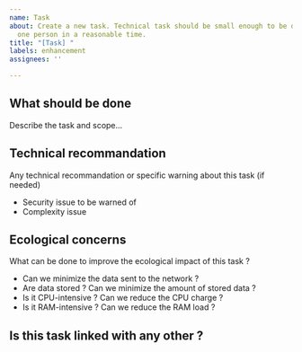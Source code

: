 ```yaml
---
name: Task
about: Create a new task. Technical task should be small enough to be done by only
  one person in a reasonable time.
title: "[Task] "
labels: enhancement
assignees: ''

---
```


## What should be done 
Describe the task and scope...

## Technical recommandation
Any technical recommandation or specific warning about this task (if needed)
- Security issue to be warned of 
- Complexity issue

## Ecological concerns
What can be done to improve the ecological impact of this task ?
- Can we minimize the data sent to the network ? 
- Are data stored ? Can we minimize the amount of stored data ?
- Is it CPU-intensive ? Can we reduce the CPU charge ?
- Is it RAM-intensive ? Can we reduce the RAM load ?

## Is this task linked with any other ?
